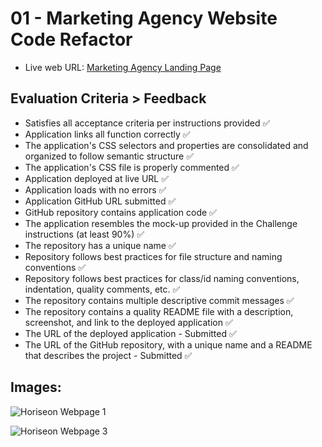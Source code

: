 # 01 - Marketing Agency Website Code Refactor

- Live web URL: [Marketing Agency Landing Page](https://johanbotes.github.io/jb-SMU01-MarketingAgencyWebRefactor/)

## Evaluation Criteria > Feedback

- Satisfies all acceptance criteria per instructions provided  ✅
- Application links all function correctly  ✅
- The application's CSS selectors and properties are consolidated and organized to follow semantic structure  ✅
- The application's CSS file is properly commented  ✅
- Application deployed at live URL  ✅
- Application loads with no errors  ✅
- Application GitHub URL submitted  ✅
- GitHub repository contains application code  ✅
- The application resembles the mock-up provided in the Challenge instructions (at least 90%)  ✅
- The repository has a unique name  ✅
- Repository follows best practices for file structure and naming conventions  ✅
- Repository follows best practices for class/id naming conventions, indentation, quality comments, etc.  ✅
- The repository contains multiple descriptive commit messages  ✅
- The repository contains a quality README file with a description, screenshot, and link to the deployed application  ✅
- The URL of the deployed application - Submitted  ✅
- The URL of the GitHub repository, with a unique name and a README that describes the project - Submitted  ✅

## Images:

![Horiseon Webpage 1](https://github.com/JohanBotes/jb-SMU01-Horiseon01/blob/main/Horiseon%20Webpage.png)

![Horiseon Webpage 3](https://github.com/JohanBotes/jb-SMU01-Horiseon01/blob/main/Horiseon%20webpage2.png)

